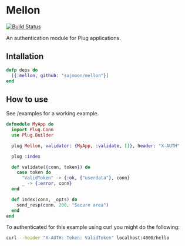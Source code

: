 Mellon
======

[![Build Status](https://travis-ci.org/sajmoon/mellon.svg?branch=master)](https://travis-ci.org/sajmoon/mellon)

An authentication module for Plug applications.

## Intallation
```elixir
defp deps do
  [{:mellon, github: "sajmoon/mellon"}]
end
```

## How to use

See /examples for a working example.

```elixir
defmodule MyApp do
  import Plug.Conn
  use Plug.Builder

  plug Mellon, validator: {MyApp, :validate, []}, header: "X-AUTH"

  plug :index

  def validate({conn, token}) do
    case token do
      "ValidToken" -> {:ok, {"userdata"}, conn}
      _ -> {:error, conn}
  end

  def index(conn, _opts) do
    send_resp(conn, 200, "Secure area")
  end
end
```

To authenticated for this example using curl you might do the following:

```bash
curl --header "X-AUTH: Token: ValidToken" localhost:4000/hello
```
